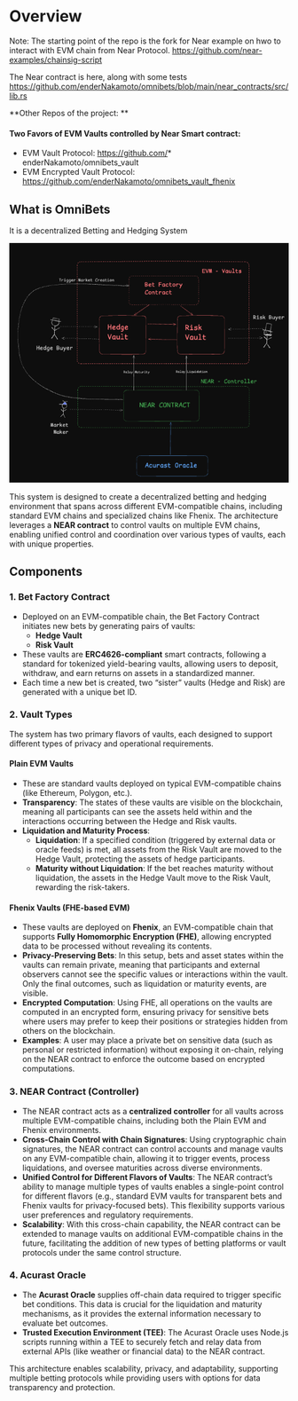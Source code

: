 # Overview

Note: The starting point of the repo is the fork for Near example on hwo to interact with EVM chain from Near Protocol. https://github.com/near-examples/chainsig-script

The Near contract is here, along with some tests
https://github.com/enderNakamoto/omnibets/blob/main/near_contracts/src/lib.rs

**Other Repos of the project: **

#### Two Favors of EVM Vaults controlled by Near Smart contract: 

* EVM Vault Protocol: https://github.com/* enderNakamoto/omnibets_vault
* EVM Encrypted Vault Protocol: https://github.com/enderNakamoto/omnibets_vault_fhenix

## What is OmniBets

It is a decentralized Betting and Hedging System

![alt text](image.png)

This system is designed to create a decentralized betting and hedging environment that spans across different EVM-compatible chains, including standard EVM chains and specialized chains like Fhenix. The architecture leverages a **NEAR contract** to control vaults on multiple EVM chains, enabling unified control and coordination over various types of vaults, each with unique properties.

## Components

### 1. Bet Factory Contract
- Deployed on an EVM-compatible chain, the Bet Factory Contract initiates new bets by generating pairs of vaults:
  - **Hedge Vault**
  - **Risk Vault**
- These vaults are **ERC4626-compliant** smart contracts, following a standard for tokenized yield-bearing vaults, allowing users to deposit, withdraw, and earn returns on assets in a standardized manner.
- Each time a new bet is created, two “sister” vaults (Hedge and Risk) are generated with a unique bet ID.

### 2. Vault Types
The system has two primary flavors of vaults, each designed to support different types of privacy and operational requirements.

#### Plain EVM Vaults
- These are standard vaults deployed on typical EVM-compatible chains (like Ethereum, Polygon, etc.).
- **Transparency**: The states of these vaults are visible on the blockchain, meaning all participants can see the assets held within and the interactions occurring between the Hedge and Risk vaults.
- **Liquidation and Maturity Process**:
  - **Liquidation**: If a specified condition (triggered by external data or oracle feeds) is met, all assets from the Risk Vault are moved to the Hedge Vault, protecting the assets of hedge participants.
  - **Maturity without Liquidation**: If the bet reaches maturity without liquidation, the assets in the Hedge Vault move to the Risk Vault, rewarding the risk-takers.

#### Fhenix Vaults (FHE-based EVM)
- These vaults are deployed on **Fhenix**, an EVM-compatible chain that supports **Fully Homomorphic Encryption (FHE)**, allowing encrypted data to be processed without revealing its contents.
- **Privacy-Preserving Bets**: In this setup, bets and asset states within the vaults can remain private, meaning that participants and external observers cannot see the specific values or interactions within the vault. Only the final outcomes, such as liquidation or maturity events, are visible.
- **Encrypted Computation**: Using FHE, all operations on the vaults are computed in an encrypted form, ensuring privacy for sensitive bets where users may prefer to keep their positions or strategies hidden from others on the blockchain.
- **Examples**: A user may place a private bet on sensitive data (such as personal or restricted information) without exposing it on-chain, relying on the NEAR contract to enforce the outcome based on encrypted computations.

### 3. NEAR Contract (Controller)
- The NEAR contract acts as a **centralized controller** for all vaults across multiple EVM-compatible chains, including both the Plain EVM and Fhenix environments.
- **Cross-Chain Control with Chain Signatures**: Using cryptographic chain signatures, the NEAR contract can control accounts and manage vaults on any EVM-compatible chain, allowing it to trigger events, process liquidations, and oversee maturities across diverse environments.
- **Unified Control for Different Flavors of Vaults**: The NEAR contract’s ability to manage multiple types of vaults enables a single-point control for different flavors (e.g., standard EVM vaults for transparent bets and Fhenix vaults for privacy-focused bets). This flexibility supports various user preferences and regulatory requirements.
- **Scalability**: With this cross-chain capability, the NEAR contract can be extended to manage vaults on additional EVM-compatible chains in the future, facilitating the addition of new types of betting platforms or vault protocols under the same control structure.

### 4. Acurast Oracle
- The **Acurast Oracle** supplies off-chain data required to trigger specific bet conditions. This data is crucial for the liquidation and maturity mechanisms, as it provides the external information necessary to evaluate bet outcomes.
- **Trusted Execution Environment (TEE)**: The Acurast Oracle uses Node.js scripts running within a TEE to securely fetch and relay data from external APIs (like weather or financial data) to the NEAR contract.

This architecture enables scalability, privacy, and adaptability, supporting multiple betting protocols while providing users with options for data transparency and protection.
